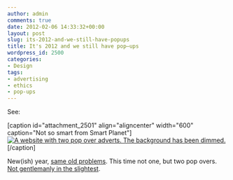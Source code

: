 ```yaml
---
author: admin
comments: true
date: 2012-02-06 14:33:32+00:00
layout: post
slug: its-2012-and-we-still-have-popups
title: It's 2012 and we still have pop–ups
wordpress_id: 2500
categories:
- Design
tags:
- advertising
- ethics
- pop-ups
---
```


See:

[caption id="attachment_2501" align="aligncenter" width="600" caption="Not so smart from Smart Planet"][![A website with two pop over adverts. The background has been dimmed.](http://leonpaternoster.com/wp-content/uploads/2012/02/popover.jpg)](http://www.smartplanet.com/blog/business-brains/is-it-time-for-your-company-to-appoint-a-chief-customer-officer/21746)[/caption]

New(ish) year, [same old problems](http://leonpaternoster.com/2011/02/pop-ups/). This time not one, but two pop overs. [Not gentlemanly in the slightest](http://www.informationarchitects.jp/en/the-electronic-gentleman-or-why-usability-is-the-first-step-to-interactive-sexyness/).
